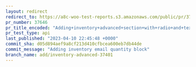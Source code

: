 ```yaml
---
layout: redirect
redirect_to: https://a8c-woo-test-reports.s3.amazonaws.com/public/pr/37646/api/index.html
pr_number: 37646
pr_title_encoded: "Adding+inventory+advanced+section+with+radio+and+text+fields"
pr_test_type: api
last_published: "2023-04-10 22:45:48 +0000"
commit_sha: d05d894aef9a8cf213d410cfbcea600eb7db44de
commit_message: "Adding inventory email quantity block"
branch_name: add/inventory-advanced-37401
---
```

